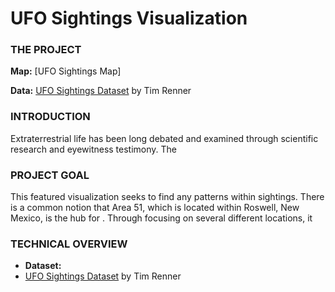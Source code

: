# UFO Sightings Visualization





### THE PROJECT


**Map:** [UFO Sightings Map]

**Data:** [UFO Sightings Dataset](https://data.world/timothyrenner/ufo-sightings) by Tim Renner


### INTRODUCTION

Extraterrestrial life has been long debated and examined through scientific research and eyewitness testimony. The 

### PROJECT GOAL

This featured visualization seeks to find any patterns within sightings. There is a common notion that Area 51, which is located within Roswell, New Mexico, is the hub for . Through focusing on several different locations, it

### TECHNICAL OVERVIEW

- **Dataset:**
 - [UFO Sightings Dataset](https://data.world/timothyrenner/ufo-sightings) by Tim Renner


